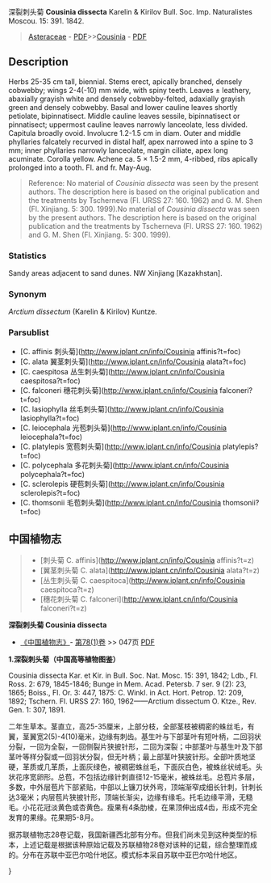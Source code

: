 深裂刺头菊 **Cousinia dissecta** Karelin & Kirilov Bull. Soc. Imp. Naturalistes Moscou. 15: 391. 1842.

> [Asteraceae](http://www.iplant.cn/info/Asteraceae?t=foc) - [PDF](http://www.iplant.cn/foc/pdf/Asteraceae.pdf)>>[Cousinia](http://www.iplant.cn/info/Cousinia?t=foc) - [PDF](http://www.iplant.cn/foc/pdf/Cousinia.pdf)

## Description

Herbs 25-35 cm tall, biennial. Stems erect, apically branched, densely cobwebby; wings 2-4(-10) mm wide, with spiny teeth. Leaves ± leathery, abaxially grayish white and densely cobwebby-felted, adaxially grayish green and densely cobwebby. Basal and lower cauline leaves shortly petiolate, bipinnatisect. Middle cauline leaves sessile, bipinnatisect or pinnatisect; uppermost cauline leaves narrowly lanceolate, less divided. Capitula broadly ovoid. Involucre 1.2-1.5 cm in diam. Outer and middle phyllaries falcately recurved in distal half, apex narrowed into a spine to 3 mm; inner phyllaries narrowly lanceolate, margin ciliate, apex long acuminate. Corolla yellow. Achene ca. 5 × 1.5-2 mm, 4-ribbed, ribs apically prolonged into a tooth. Fl. and fr. May-Aug.


> Reference: 
> No material of *Cousinia dissecta* was seen by the present authors. The description here is based on the original publication and the treatments by Tscherneva (Fl. URSS 27: 160. 1962) and G. M. Shen (Fl. Xinjiang. 5: 300. 1999).No material of *Cousinia dissecta* was seen by the present authors. The description here is based on the original publication and the treatments by Tscherneva (Fl. URSS 27: 160. 1962) and G. M. Shen (Fl. Xinjiang. 5: 300. 1999).

### Statistics
Sandy areas adjacent to sand dunes. NW Xinjiang [Kazakhstan].

### Synonym
*Arctium dissectum* (Karelin & Kirilov) Kuntze.

### Parsublist

* [C.  affinis  刺头菊](http://www.iplant.cn/info/Cousinia affinis?t=foc)
* [C.  alata  翼茎刺头菊](http://www.iplant.cn/info/Cousinia alata?t=foc)
* [C.  caespitosa  丛生刺头菊](http://www.iplant.cn/info/Cousinia caespitosa?t=foc)
* [C.  falconeri  穗花刺头菊](http://www.iplant.cn/info/Cousinia falconeri?t=foc)
* [C.  lasiophylla  丝毛刺头菊](http://www.iplant.cn/info/Cousinia lasiophylla?t=foc)
* [C.  leiocephala  光苞刺头菊](http://www.iplant.cn/info/Cousinia leiocephala?t=foc)
* [C.  platylepis  宽苞刺头菊](http://www.iplant.cn/info/Cousinia platylepis?t=foc)
* [C.  polycephala  多花刺头菊](http://www.iplant.cn/info/Cousinia polycephala?t=foc)
* [C.  sclerolepis  硬苞刺头菊](http://www.iplant.cn/info/Cousinia sclerolepis?t=foc)
* [C.  thomsonii  毛苞刺头菊](http://www.iplant.cn/info/Cousinia thomsonii?t=foc)


## 中国植物志

> * [刺头菊  C.  affinis](http://www.iplant.cn/info/Cousinia affinis?t=z)
> * [翼茎刺头菊  C.  alata](http://www.iplant.cn/info/Cousinia alata?t=z)
> * [丛生刺头菊  C.  caespitoca](http://www.iplant.cn/info/Cousinia caespitoca?t=z)
> * [穗花刺头菊  C.  falconeri](http://www.iplant.cn/info/Cousinia falconeri?t=z)


**深裂刺头菊 Cousinia dissecta**

* [《中国植物志》](http://www.iplant.cn/frps)- [第78(1)卷](http://www.iplant.cn/frps/vol/78(1)) >> 047页 [PDF](http://www.iplant.cn/frps/pdf/78(1)/047.PDF)


**1.深裂刺头菊（中国高等植物图鉴）**

Cousinia dissecta Kar. et Kir. in Bull. Soc. Nat. Mosc. 15: 391, 1842; Ldb., Fl. Ross. 2: 679, 1845-1846; Bunge in Mem. Acad. Petersb. 7 ser. 9 (2): 23, 1865; Boiss., Fl. Or. 3: 447, 1875: C. Winkl. in Act. Hort. Petrop. 12: 209, 1892; Tschern. Fl. URSS 27: 160, 1962——Arctium dissectum O. Ktze., Rev. Gen. 1: 307, 1891.

二年生草本。茎直立，高25-35厘米，上部分枝，全部茎枝被稠密的蛛丝毛，有翼，茎翼宽2(5)-4(10)毫米，边缘有刺齿。基生叶与下部茎叶有短叶柄，二回羽状分裂，一回为全裂，一回侧裂片狭披针形，二回为深裂；中部茎叶与基生叶及下部茎叶等样分裂或一回羽状分裂，但无叶柄；最上部茎叶狭披针形。全部叶质地坚硬，革质或几革质，上面灰绿色，被稠密蛛丝毛，下面灰白色，被蛛丝状绒毛。头状花序宽卵形。总苞，不包括边缘针刺直径12-15毫米，被蛛丝毛。总苞片多层，多数，中外层苞片下部紧贴，中部以上镰刀状外弯，顶端渐窄成细长针刺，针刺长达3毫米；内层苞片狭披针形，顶端长渐尖，边缘有缘毛。托毛边缘平滑，无糙毛。小花花冠淡黄色或杏黄色。瘦果有4条肋棱，在果顶伸出成4齿，形成不完全发育的果缘。花果期5-8月。

据苏联植物志28卷记载，我国新疆西北部有分布。但我们尚未见到这种类型的标本，上述记载是根据该种原始记载及苏联植物28卷对该种的记载，综合整理而成的。分布在苏联中亚巴尔哈什地区。模式标本采自苏联中亚巴尔哈什地区。

}